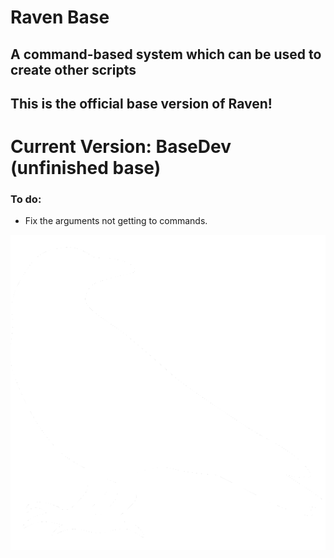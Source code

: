 # Raven Base

## A command-based system which can be used to create other scripts
## This is the official base version of Raven!

# Current Version: BaseDev (unfinished base)

### To do:
- Fix the arguments not getting to commands.

![Raven Icon](/assets/Raven.png)